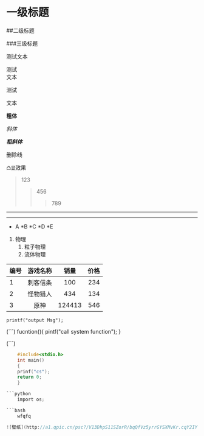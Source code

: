 
# 一级标题

##二级标题

###三级标题

测试文本

测试<br>文本

测试

文本

**粗体**

*斜体*

***粗斜体***

~~删除线~~

`凸显`效果

> 123
>> 456
>>> 789

****

----

* A
	*B
	*C
	*D
		*E

1. 物理
	1. 粒子物理
	2. 流体物理

编号|游戏名称|销量|价格
---|:--:|:--:|---:
1|刺客信条|100|234
2|怪物猎人|434|134
3|原神|124413|546

`printf("output Msg");`

(```)
	fucntion(){
		pintf("call system function");
	}

(```)

```c
	#include<stdio.h>
	int main()
	{
	prinf("cs");
	return 0;
	}

```python
	import os;

```bash
	wfqfq

![壁纸](http://a1.qpic.cn/psc?/V13DhpS11SZorR/bqQfVz5yrrGYSXMvKr.cqY2IY0r3hTGmYdzLMEICZh33vSyhPPquM3.OK56nC2RcyDHaQh7.ROnwuTN.0erhEeReDUk74WtmD88B*vbyfpg!/c&ek=1&kp=1&pt=0&bo=gAcFBAAAAAADd9Q!&tl=1&vuin=815040935&tm=1669204800&dis_t=1669206030&dis_k=211060116d2e990f7e50e81b824ee999&sce=60-2-2&rf=viewer_4"biaoti")
